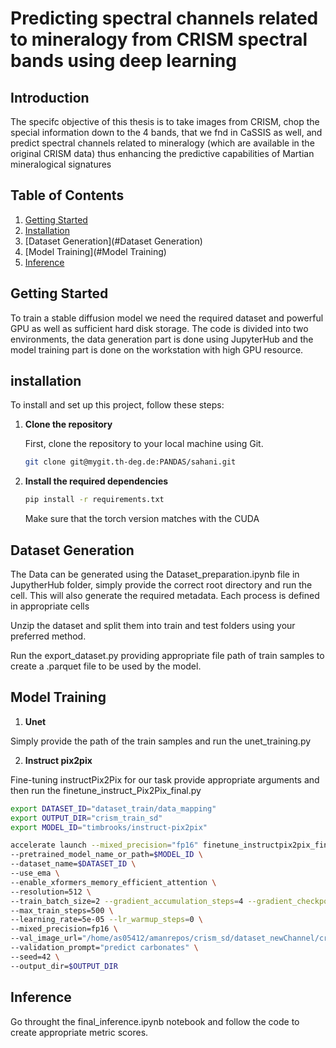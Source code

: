 # Predicting spectral channels related to mineralogy from CRISM spectral bands using deep learning

## Introduction

The specifc objective of this thesis is to take images from CRISM, chop the special information down to the 4 bands, that we fnd in CaSSIS as well, and predict spectral channels related to mineralogy (which are available in the original CRISM data) thus enhancing the predictive capabilities of Martian mineralogical signatures

## Table of Contents

1. [Getting Started](#getting-started)
2. [Installation](#installation)
3. [Dataset Generation](#Dataset Generation)
4. [Model Training](#Model Training)
5. [Inference](#Inference)

## Getting Started

To train a stable diffusion model we need the required dataset and powerful GPU as well as sufficient hard disk storage.
The code is divided into two environments, the data generation part is done using JupyterHub and the model training part is done on the workstation with high GPU resource.

## installation

To install and set up this project, follow these steps:

1. **Clone the repository**

   First, clone the repository to your local machine using Git.

   ```sh
   git clone git@mygit.th-deg.de:PANDAS/sahani.git
    ```
2. **Install the required dependencies**
    ```sh
    pip install -r requirements.txt
    ``` 
    Make sure that the torch version matches with the CUDA


## Dataset Generation

The Data can be generated using the Dataset_preparation.ipynb file in JupytherHub folder, simply provide the correct root directory and run the cell. This will also generate the required metadata.
Each process is defined in appropriate cells

Unzip the dataset and split them into train and test folders using your preferred method.

Run the export_dataset.py providing appropriate file path of train samples to create a .parquet file to be used by the model.  

## Model Training

1. **Unet**
    
Simply provide the path of the train samples and run the unet_training.py

2. **Instruct pix2pix**
    
Fine-tuning instructPix2Pix for our task provide appropriate arguments and then run the finetune_instruct_Pix2Pix_final.py

```sh
export DATASET_ID="dataset_train/data_mapping"
export OUTPUT_DIR="crism_train_sd"
export MODEL_ID="timbrooks/instruct-pix2pix"

accelerate launch --mixed_precision="fp16" finetune_instructpix2pix_final.py \
--pretrained_model_name_or_path=$MODEL_ID \
--dataset_name=$DATASET_ID \
--use_ema \
--enable_xformers_memory_efficient_attention \
--resolution=512 \
--train_batch_size=2 --gradient_accumulation_steps=4 --gradient_checkpointing \
--max_train_steps=500 \
--learning_rate=5e-05 --lr_warmup_steps=0 \
--mixed_precision=fp16 \
--val_image_url="/home/as05412/amanrepos/crism_sd/dataset_newChannel/crism_dataset_newChannel/test/frt0000a91c/original_image.png" \
--validation_prompt="predict carbonates" \
--seed=42 \
--output_dir=$OUTPUT_DIR
``` 
## Inference

Go throught the final_inference.ipynb notebook and follow the code to create appropriate metric scores.
